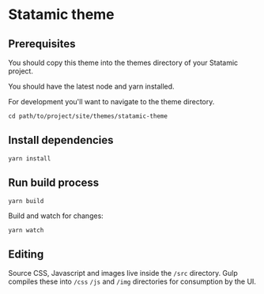 # Statamic theme

## Prerequisites

You should copy this theme into the themes directory of
your Statamic project.

You should have the latest node and yarn installed.

For development you'll want to navigate to the theme directory.

```
cd path/to/project/site/themes/statamic-theme
```

## Install dependencies

```
yarn install
```

## Run build process

```
yarn build
```

Build and watch for changes:

```
yarn watch
```

## Editing

Source CSS, Javascript and images live inside the `/src` directory.
Gulp compiles these into `/css` `/js` and `/img` directories for
consumption by the UI.
